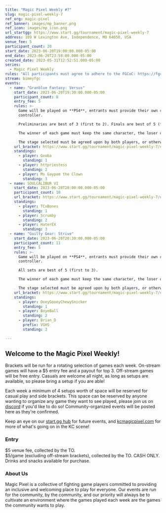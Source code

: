 ```yaml
---
title: "Magic Pixel Weekly #7"
slug: magic-pixel-weekly-7
ref_org: magic-pixel
ref_banner: images/mp_banner.png
ref_icon: images/mp_icon.png
url_startgg: https://www.start.gg/tournament/magic-pixel-weekly-7
address: 109 W Lexington Ave, Independence, MO 64050, USA
venue_fee: 5
participant_count: 20
start_date: 2023-06-20T19:00:00.000-05:00
end_date: 2023-06-20T23:59:00.000-05:00
created_date: 2023-05-31T12:52:51.000-05:00
series:
  - Magic Pixel Weekly
rules: "All participants must agree to adhere to the FGCoC: https://fgcoc.com/"
stream: bimmyfgc
events:
  - name: "Granblue Fantasy: Versus"
    start_date: 2023-06-20T19:30:00.000-05:00
    participant_count: 8
    entry_fee: 5
    rules: >-
      Game will be played on **PS4**, entrants must provide their own compatible
      controller.  

      Preliminaries are best of 3 (first to 2). Finals are best of 5 (first to 3).  

      The winner of each game must keep the same character, the loser of that game may switch characters.  

      The stage selected must be agreed upon by both players, or otherwise selected at random.
    url_bracket: https://www.start.gg/tournament/magic-pixel-weekly-7/events/granblue-fantasy-versus/brackets/1383129/2101578
    standings:
      - player: Gooba
        standing: 1
      - player: httpriestess
        standing: 2
      - player: Ms Gaypom the Clown
        standing: 3
  - name: SOULCALIBUR VI
    start_date: 2023-06-20T20:00:00.000-05:00
    participant_count: 10
    url_bracket: https://www.start.gg/tournament/magic-pixel-weekly-7/events/scvi-double-elimination/brackets/1383131/2101580
    standings:
      - player: TCxBones
        standing: 1
      - player: Scrumby
        standing: 2
      - player: HaterEX
        standing: 3
  - name: "Guilty Gear: Strive"
    start_date: 2023-06-20T20:30:00.000-05:00
    participant_count: 11
    entry_fee: 5
    rules: >-
      Game will be played on **PS4**, entrants must provide their own compatible
      controller.  

      All sets are best of 5 (first to 3).  

      The winner of each game must keep the same character, the loser of that game may switch characters.  

      The stage selected must be agreed upon by both players, or otherwise selected at random.
    url_bracket: https://www.start.gg/tournament/magic-pixel-weekly-7/events/strive/brackets/1383127/2101576
    standings:
      - player: OoeyGooeyChewySnicker
        standing: 1
      - player: BoyeBall
        standing: 2
      - player: Brian_D
        prefix: VGHS
        standing: 3

---
```


## Welcome to the Magic Pixel Weekly! 

Brackets will be run for a rotating selection of games each week. On-stream games will have a $5 entry fee and a payout for top 3. Off-stream games will be free entry. Casuals are welcome all night, as long as setups are available, so please bring a setup if you are able!

Each week a minimum of 4 setups worth of space will be reserved for casual play and side brackets. This space can be reserved by anyone wanting to organize any game they want to see played, please join us on [discord](https://discord.gg/jkmn6CVrrQ) if you'd like to do so! Community-organized events will be posted here as they're confirmed.

Keep an eye on our [start.gg hub](https://www.start.gg/hub/magic-pixel) for future events, and [kcmagicpixel.com](https://kcmagicpixel.com) for more of what's going on in the KC scene!

### Entry

$5 venue fee, collected by the TO.  
$5/game (excluding off-stream brackets), collected by the TO. CASH ONLY.  
Drinks and snacks available for purchase.

### About Us

Magic Pixel is a collective of fighting game players committed to providing an inclusive and welcoming place to play for everyone. Our events are run for the community, by the community, and our priority will always be to cultivate an environment where the games played each week are the games the community wants to play.
  